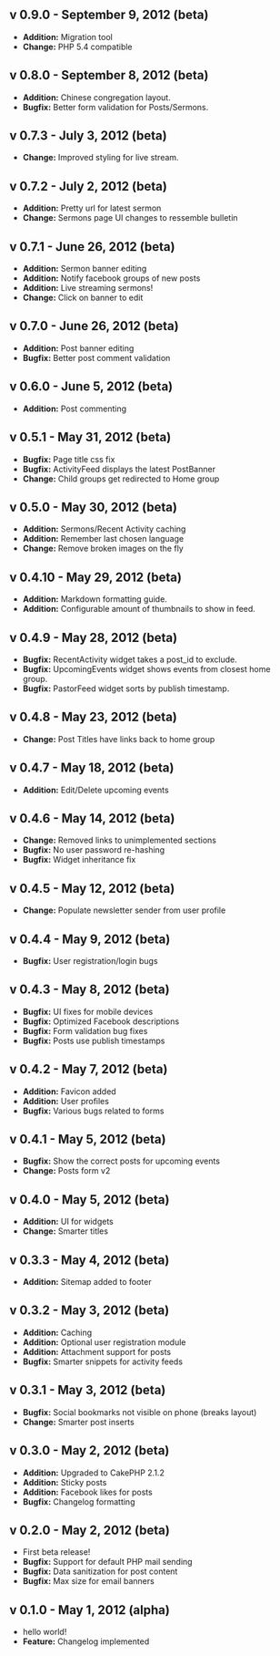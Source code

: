v 0.9.0 - September 9, 2012 (beta)
--
 - **Addition:** Migration tool
 - **Change:** PHP 5.4 compatible

v 0.8.0 - September 8, 2012 (beta)
--
 - **Addition:** Chinese congregation layout.
 - **Bugfix:** Better form validation for Posts/Sermons.

v 0.7.3 - July 3, 2012 (beta)
--
 - **Change:** Improved styling for live stream.

v 0.7.2 - July 2, 2012 (beta)
--
 - **Addition:** Pretty url for latest sermon
 - **Change:** Sermons page UI changes to ressemble bulletin

v 0.7.1 - June 26, 2012 (beta)
--
 - **Addition:** Sermon banner editing
 - **Addition:** Notify facebook groups of new posts
 - **Addition:** Live streaming sermons! 
 - **Change:** Click on banner to edit

v 0.7.0 - June 26, 2012 (beta)
--
 - **Addition:** Post banner editing
 - **Bugfix:** Better post comment validation

v 0.6.0 - June 5, 2012 (beta)
--
 - **Addition:** Post commenting

v 0.5.1 - May 31, 2012 (beta)
--
 - **Bugfix:** Page title css fix
 - **Bugfix:** ActivityFeed displays the latest PostBanner
 - **Change:** Child groups get redirected to Home group

v 0.5.0 - May 30, 2012 (beta)
--
 - **Addition:** Sermons/Recent Activity caching
 - **Addition:** Remember last chosen language
 - **Change:** Remove broken images on the fly

v 0.4.10 - May 29, 2012 (beta)
--
 - **Addition:** Markdown formatting guide.
 - **Addition:** Configurable amount of thumbnails to show in feed.

v 0.4.9 - May 28, 2012 (beta)
--
 - **Bugfix:** RecentActivity widget takes a post_id to exclude.
 - **Bugfix:** UpcomingEvents widget shows events from closest home group.
 - **Bugfix:** PastorFeed widget sorts by publish timestamp.

v 0.4.8 - May 23, 2012 (beta)
--
 - **Change:** Post Titles have links back to home group

v 0.4.7 - May 18, 2012 (beta)
--
 - **Addition:** Edit/Delete upcoming events

v 0.4.6 - May 14, 2012 (beta)
--
 - **Change:** Removed links to unimplemented sections
 - **Bugfix:** No user password re-hashing
 - **Bugfix:** Widget inheritance fix

v 0.4.5 - May 12, 2012 (beta)
--
 - **Change:** Populate newsletter sender from user profile

v 0.4.4 - May 9, 2012 (beta)
--
 - **Bugfix:** User registration/login bugs

v 0.4.3 - May 8, 2012 (beta)
--
 - **Bugfix:** UI fixes for mobile devices
 - **Bugfix:** Optimized Facebook descriptions
 - **Bugfix:** Form validation bug fixes
 - **Bugfix:** Posts use publish timestamps

v 0.4.2 - May 7, 2012 (beta)
--
 - **Addition:** Favicon added
 - **Addition:** User profiles
 - **Bugfix:** Various bugs related to forms

v 0.4.1 - May 5, 2012 (beta)
--
- **Bugfix:** Show the correct posts for upcoming events
- **Change:** Posts form v2

v 0.4.0 - May 5, 2012 (beta)
--
 - **Addition:** UI for widgets
 - **Change:** Smarter titles

v 0.3.3 - May 4, 2012 (beta)
--
 - **Addition:** Sitemap added to footer

v 0.3.2 - May 3, 2012 (beta)
--
 - **Addition:** Caching
 - **Addition:** Optional user registration module
 - **Addition:** Attachment support for posts
 - **Bugfix:** Smarter snippets for activity feeds

v 0.3.1 - May 3, 2012 (beta)
--
 - **Bugfix:** Social bookmarks not visible on phone (breaks layout)
 - **Change:** Smarter post inserts

v 0.3.0 - May 2, 2012 (beta)
--
 - **Addition:** Upgraded to CakePHP 2.1.2
 - **Addition:** Sticky posts
 - **Addition:** Facebook likes for posts
 - **Bugfix:** Changelog formatting

v 0.2.0 - May 2, 2012 (beta)
--
 - First beta release!
 - **Bugfix:** Support for default PHP mail sending
 - **Bugfix:** Data sanitization for post content
 - **Bugfix:** Max size for email banners

v 0.1.0 - May 1, 2012 (alpha)
--
 - hello world! 
 - **Feature:** Changelog implemented



